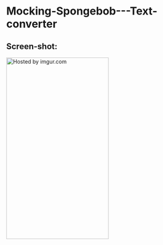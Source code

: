# Mocking-Spongebob---Text-converter

## Screen-shot:

<a href="http://imgur.com/ZiGdCFc"><img src="http://i.imgur.com/ZiGdCFc.png" title="Hosted by imgur.com" width=270 height=480/></a>
